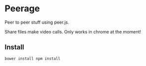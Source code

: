 Peerage
=======

Peer to peer stuff using peer.js.

Share files make video calls. Only works in chrome at the moment!

## Install

`bower install
npm install`